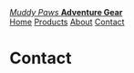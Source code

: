 <!DOCTYPE html>
<html>
  <head>
    <meta charset="utf-8" />
    <title>Contact</title>
	<link href="style.css" rel="stylesheet" type="text/css">
  </head>
  <body>
    <a class="logo" href="index.html"><i>Muddy Paws</i> <b>Adventure Gear</b></a>
	<div class="navbar">
		<a class="home" href="index.html">Home</a>
		<a class="products" href="products.html">Products</a>
		<a class="about" href="about.html">About</a>
		<a class="active contact" href="contact.html">Contact</a>
	</div>
    <h1 class="page-name">Contact</h1>
  </body>
</html>

